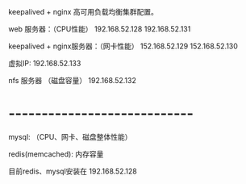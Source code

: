 keepalived + nginx 高可用负载均衡集群配置。

web 服务器：（CPU性能）
192.168.52.128
192.168.52.131

keepalived + nginx服务器：（网卡性能）
152.168.52.129
152.168.52.130

虚拟IP: 192.168.52.133

nfs 服务器 （磁盘容量）
192.168.52.132


# ----------------------------
mysql: （CPU、网卡、磁盘整体性能）

redis(memcached): 内存容量

目前redis、mysql安装在 192.168.52.128




